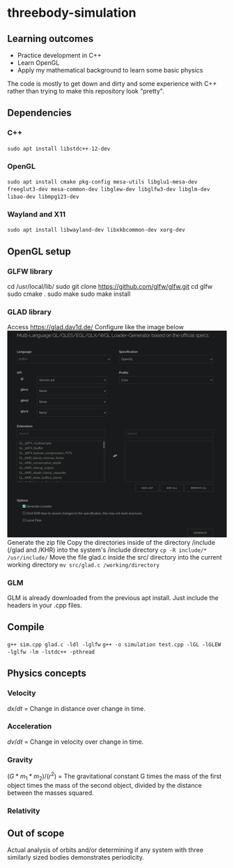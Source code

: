 # threebody-simulation  

## Learning outcomes
- Practice development in C++
- Learn OpenGL
- Apply my mathematical background to learn some basic physics

The code is mostly to get down and dirty and some experience with C++ rather than trying to make this repository look "pretty".

## Dependencies

### C++
`sudo apt install libstdc++-12-dev`

### OpenGL
`sudo apt install cmake pkg-config mesa-utils libglu1-mesa-dev freeglut3-dev mesa-common-dev libglew-dev libglfw3-dev libglm-dev libao-dev libmpg123-dev`

### Wayland and X11
`sudo apt install libwayland-dev libxkbcommon-dev xorg-dev`

## OpenGL setup

### GLFW library
cd /usr/local/lib/
sudo git clone https://github.com/glfw/glfw.git
cd glfw
sudo cmake .
sudo make
sudo make install

### GLAD library
Access https://glad.dav1d.de/
Configure like the image below
![glad settings](glad.png)
Generate the zip file
Copy the directories inside of the directory /include (/glad and /KHR) into the system's /include directory 
`cp -R include/* /usr/include/`
Move the file glad.c inside the src/ directory into the current working directory
`mv src/glad.c /working/directory`

### GLM 
GLM is already downloaded from the previous apt install. Just include the headers in your .cpp files.

## Compile
`g++ sim.cpp glad.c -ldl -lglfw`
`g++ -o simulation test.cpp -lGL -lGLEW -lglfw -lm -lstdc++ -pthread`

## Physics concepts

### Velocity
$`dx/dt`$ = Change in distance over change in time. 

### Acceleration
$`dv/dt`$ = Change in velocity over change in time.

### Gravity
$`(G * m_1 * m_2)/(r^2)`$ = The gravitational constant G times the mass of the first object times the mass of the second object, divided by the distance between the masses squared.

### Relativity

## Out of scope
Actual analysis of orbits and/or determining if any system with three similarly sized bodies demonstrates periodicity.
